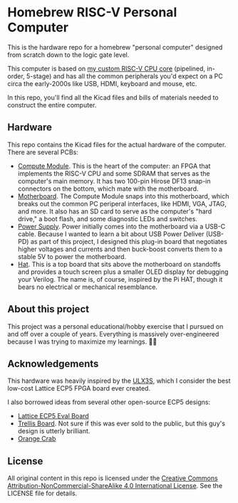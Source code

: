 # Homebrew RISC-V Personal Computer

This is the hardware repo for a homebrew "personal computer" designed from scratch down to the logic gate level.  

This computer is based on [my custom RISC-V CPU core](https://github.com/mikegoelzer/riscv) (pipelined, in-order, 5-stage) and has all the common peripherals you'd expect on a PC circa the early-2000s like USB, HDMI, keyboard and mouse, etc.

In this repo, you'll find all the Kicad files and bills of materials needed to construct the entire computer.

## Hardware

This repo contains the Kicad files for the actual hardware of the computer.  There are several PCBs:

- [Compute Module](./cm/readme.md). This is the heart of the computer:  an FPGA that implements the RISC-V CPU and some SDRAM that serves as the computer's main memory. It has two 100-pin Hirose DF13 snap-in connectors on the bottom, which mate with the motherboard.
- [Motherboard](./motherboard/readme.md). The Compute Module snaps into this motherboard, which breaks out the common PC periperal interfaces, like HDMI, VGA, JTAG, and more.  It also has an SD card to serve as the computer's "hard drive," a boot flash, and some diagnostic LEDs and switches.
- [Power Supply](./pd-booster-16amps/readme.md). Power initially comes into the motherboard via a USB-C cable.  Because I wanted to learn a bit about USB Power Deliver (USB-PD) as part of this project, I designed this plug-in board that negotiates higher voltages and currents and then buck-boost converts them to a stable 5V to power the motherboard.
- [Hat](./hat/readme.md).  This is a top board that sits above the motherboard on standoffs and provides a touch screen plus a smaller OLED display for debugging your Verilog.  The name is, of course, inspired by the Pi HAT, though it bears no electrical or mechanical resemblance.

## About this project

This project was a personal educational/hobby exercise that I pursued on and off over a couple of years.  Everything is massively over-engineered because I was trying to maximize my learnings. 🤷‍♀️

## Acknowledgements

This hardware was heavily inspired by the [ULX3S](https://radiona.org/ulx3s/), which I consider the best low-cost Lattice ECP5 FPGA board ever created.

I also borrowed ideas from several other open-source ECP5 designs:

- [Lattice ECP5 Eval Board](https://www.latticesemi.com/products/developmentboardsandkits/ecp5evaluationboard)
- [Trellis Board](https://github.com/gatecat/TrellisBoard).  Not sure if this was ever sold to the public, but this guy's design is utterly brilliant.
- [Orange Crab](https://github.com/orangecrab-fpga/orangecrab-hardware)

## License

All original content in this repo is licensed under the [Creative Commons Attribution-NonCommercial-ShareAlike 4.0 International License](https://creativecommons.org/licenses/by-nc-sa/4.0/).  See the LICENSE file for details.
